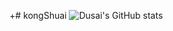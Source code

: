 +# kongShuai
![Dusai's GitHub stats](https://github-readme-stats.vercel.app/api?username=kongShuai)
